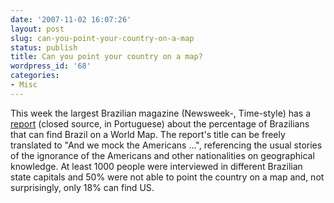 ```yaml
---
date: '2007-11-02 16:07:26'
layout: post
slug: can-you-point-your-country-on-a-map
status: publish
title: Can you point your country on a map?
wordpress_id: '68'
categories:
- Misc
---
```


This week the largest Brazilian magazine (Newsweek-, Time-style) has a [report](http://veja.abril.uol.com.br/071107/p_108.shtml) (closed source, in Portuguese) about the percentage of Brazilians that can find Brazil on a World Map. The report's title can be freely translated to "And we mock the Americans ...", referencing the usual stories of the ignorance of the Americans and other nationalities on geographical knowledge. At least 1000 people were interviewed in different Brazilian state capitals and 50% were not able to point the country on a map and, not surprisingly, only 18% can find US. 

